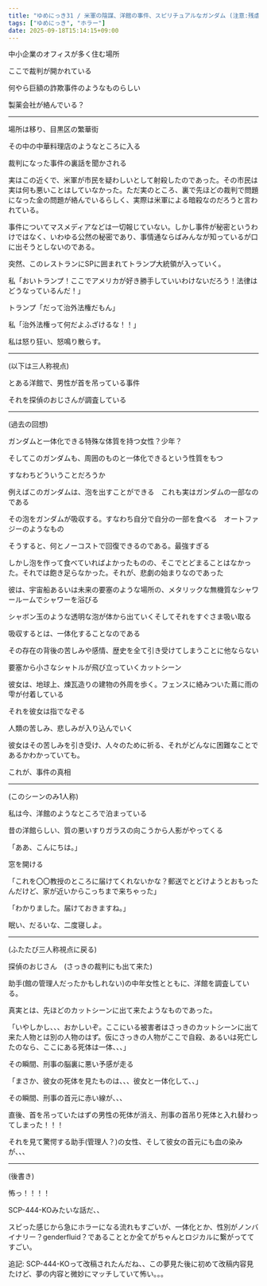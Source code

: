 ```yaml
---
title: "ゆめにっき31 / 米軍の陰謀、洋館の事件、スピリチュアルなガンダム (注意:残虐なシーン、自殺)"
tags: ["ゆめにっき", "ホラー"]
date: 2025-09-18T15:14:15+09:00
---
```


中小企業のオフィスが多く住む場所

ここで裁判が開かれている

何やら巨額の詐欺事件のようなものらしい

製薬会社が絡んでいる？

***

場所は移り、目黒区の繁華街

その中の中華料理店のようなところに入る

裁判になった事件の裏話を聞かされる

実はこの近くで、米軍が市民を疑わしいとして射殺したのであった。その市民は実は何も悪いことはしていなかった。ただ実のところ、裏で先ほどの裁判で問題になった金の問題が絡んでいるらしく、実際は米軍による暗殺なのだろうと言われている。

事件についてマスメディアなどは一切報じていない。しかし事件が秘密というわけではなく、いわゆる公然の秘密であり、事情通ならばみんなが知っているが口に出そうとしないのである。

突然、このレストランにSPに囲まれてトランプ大統領が入っていく。

私「おいトランプ！ここでアメリカが好き勝手していいわけないだろう！法律はどうなっているんだ！」

トランプ「だって治外法権だもん」

私「治外法権って何だよふざけるな！！」

私は怒り狂い、怒鳴り散らす。

***

(以下は三人称視点)

とある洋館で、男性が首を吊っている事件

それを探偵のおじさんが調査している

***

(過去の回想)

ガンダムと一体化できる特殊な体質を持つ女性？少年？

そしてこのガンダムも、周囲のものと一体化できるという性質をもつ

すなわちどういうことだろうか

例えばこのガンダムは、泡を出すことができる　これも実はガンダムの一部なのである

その泡をガンダムが吸収する。すなわち自分で自分の一部を食べる　オートファジーのようなもの

そうすると、何とノーコストで回復できるのである。最強すぎる

しかし泡を作って食べていればよかったものの、そこでとどまることはなかった。それでは飽き足らなかった。それが、悲劇の始まりなのであった

彼は、宇宙船あるいは未来の要塞のような場所の、メタリックな無機質なシャワールームでシャワーを浴びる

シャボン玉のような透明な泡が体から出ていくそしてそれをすぐさま吸い取る

吸収するとは、一体化することなのである

その存在の背後の苦しみや感情、歴史を全て引き受けてしまうことに他ならない

要塞から小さなシャトルが飛び立っていくカットシーン

彼女は、地球上、煉瓦造りの建物の外周を歩く。フェンスに絡みついた蔦に雨の雫が付着している

それを彼女は指でなぞる

人類の苦しみ、悲しみが入り込んでいく

彼女はその苦しみを引き受け、人々のために祈る、それがどんなに困難なことであるかわかっていても。

これが、事件の真相

***

(このシーンのみ1人称)

私は今、洋館のようなところで泊まっている

昔の洋館らしい、質の悪いすりガラスの向こうから人影がやってくる

「ああ、こんにちは。」

窓を開ける

「これを〇〇教授のところに届けてくれないかな？郵送でとどけようとおもったんだけど、家が近いからこっちまで来ちゃった」

「わかりました。届けておきますね。」

眠い、だるいな、二度寝しよ。

***

(ふたたび三人称視点に戻る)

探偵のおじさん　(さっきの裁判にも出て来た)

助手(館の管理人だったかもしれない)の中年女性とともに、洋館を調査している。

真実とは、先ほどのカットシーンに出て来たようなものであった。

「いやしかし、、、おかしいぞ。ここにいる被害者はさっきのカットシーンに出て来た人物とは別の人物のはず。仮にさっきの人物がここで自殺、あるいは死亡したのなら、ここにある死体は一体、、、」

その瞬間、刑事の脳裏に悪い予感が走る

「まさか、彼女の死体を見たものは、、、彼女と一体化して、、」

その瞬間、刑事の首元に赤い線が、、、

直後、首を吊っていたはずの男性の死体が消え、刑事の首吊り死体と入れ替わってしまった！！！

それを見て驚愕する助手(管理人？)の女性、そして彼女の首元にも血の染みが、、、

***

(後書き)

怖っ！！！！

SCP-444-KOみたいな話だ、、

スピった感じから急にホラーになる流れもすごいが、一体化とか、性別がノンバイナリー？genderfluid？であることとか全てがちゃんとロジカルに繋がっててすごい。

追記: SCP-444-KOって改稿されたんだね、、この夢見た後に初めて改稿内容見たけど、夢の内容と微妙にマッチしていて怖い。。。



